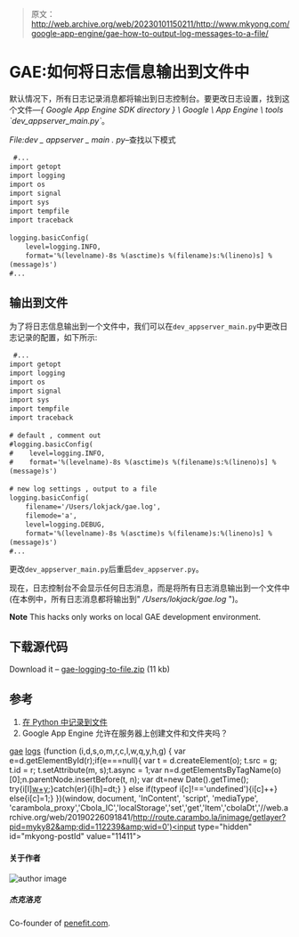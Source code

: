 > 原文：<http://web.archive.org/web/20230101150211/http://www.mkyong.com/google-app-engine/gae-how-to-output-log-messages-to-a-file/>

# GAE:如何将日志信息输出到文件中

默认情况下，所有日志记录消息都将输出到日志控制台。要更改日志设置，找到这个文件—*{ Google App Engine SDK directory } \ Google \ App Engine \ tools \`dev_appserver_main.py`*。

*File:dev _ appserver _ main . py*–查找以下模式

```
 #...
import getopt
import logging
import os
import signal
import sys
import tempfile
import traceback

logging.basicConfig(
    level=logging.INFO,
    format='%(levelname)-8s %(asctime)s %(filename)s:%(lineno)s] %(message)s')
#... 
```

## 输出到文件

为了将日志信息输出到一个文件中，我们可以在`dev_appserver_main.py`中更改日志记录的配置，如下所示:

```
 #...
import getopt
import logging
import os
import signal
import sys
import tempfile
import traceback

# default , comment out
#logging.basicConfig(
#    level=logging.INFO,
#    format='%(levelname)-8s %(asctime)s %(filename)s:%(lineno)s] %(message)s')

# new log settings , output to a file
logging.basicConfig(
    filename='/Users/lokjack/gae.log',
    filemode='a', 
    level=logging.DEBUG,
    format='%(levelname)-8s %(asctime)s %(filename)s:%(lineno)s] %(message)s')
#... 
```

更改`dev_appserver_main.py`后重启`dev_appserver.py`。

现在，日志控制台不会显示任何日志消息，而是将所有日志消息输出到一个文件中(在本例中，所有日志消息都将输出到" */Users/lokjack/gae.log* ")。

**Note**
This hacks only works on local GAE development environment.

## 下载源代码

Download it – [gae-logging-to-file.zip](http://web.archive.org/web/20190226091841/http://www.mkyong.com/wp-content/uploads/2012/08/gae-logging-to-file.zip) (11 kb)

## 参考

1.  [在 Python 中记录到文件](http://web.archive.org/web/20190226091841/http://docs.python.org/howto/logging.html#logging-to-a-file)
2.  Google App Engine 允许在服务器上创建文件和文件夹吗？

[gae](http://web.archive.org/web/20190226091841/http://www.mkyong.com/tag/gae/) [logs](http://web.archive.org/web/20190226091841/http://www.mkyong.com/tag/logs/)![](img/f46b568135bcdf0820b0c2da828870b7.png) (function (i,d,s,o,m,r,c,l,w,q,y,h,g) { var e=d.getElementById(r);if(e===null){ var t = d.createElement(o); t.src = g; t.id = r; t.setAttribute(m, s);t.async = 1;var n=d.getElementsByTagName(o)[0];n.parentNode.insertBefore(t, n); var dt=new Date().getTime(); try{i[l][w+y](h,i[l][q+y](h)+'&amp;'+dt);}catch(er){i[h]=dt;} } else if(typeof i[c]!=='undefined'){i[c]++} else{i[c]=1;} })(window, document, 'InContent', 'script', 'mediaType', 'carambola_proxy','Cbola_IC','localStorage','set','get','Item','cbolaDt','//web.archive.org/web/20190226091841/http://route.carambo.la/inimage/getlayer?pid=myky82&amp;did=112239&amp;wid=0')<input type="hidden" id="mkyong-postId" value="11411">

#### 关于作者

![author image](img/851eede1702cbc9b60a81d28b2f9229e.png)

##### 杰克洛克

Co-founder of [penefit.com](http://web.archive.org/web/20190226091841/http://www.penefit.com/).